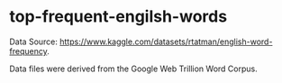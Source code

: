 # top-frequent-engilsh-words
Data Source: https://www.kaggle.com/datasets/rtatman/english-word-frequency.

Data files were derived from the Google Web Trillion Word Corpus.

